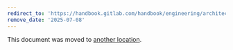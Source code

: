 ```yaml
---
redirect_to: 'https://handbook.gitlab.com/handbook/engineering/architecture/design-documents/cells/decisions/007_internal_customers/'
remove_date: '2025-07-08'
---
```


This document was moved to [another location](https://handbook.gitlab.com/handbook/engineering/architecture/design-documents/cells/decisions/007_internal_customers/).

<!-- This redirect file can be deleted after <2025-07-08>. -->
<!-- Redirects that point to other docs in the same project expire in three months. -->
<!-- Redirects that point to docs in a different project or site (for example, link is not relative and starts with `https:`) expire in one year. -->
<!-- Before deletion, see: https://docs.gitlab.com/ee/development/documentation/redirects.html -->
